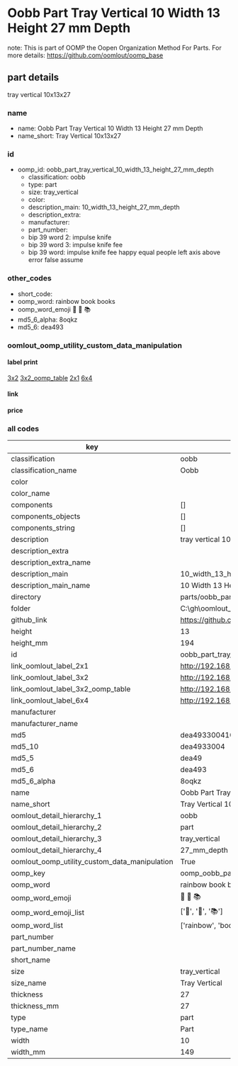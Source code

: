 # Oobb Part Tray Vertical 10 Width 13 Height 27 mm Depth  

note: This is part of OOMP the Oopen Organization Method For Parts. For more details: https://github.com/oomlout/oomp_base

##  part details
  



tray vertical 10x13x27



### name
* name: Oobb Part Tray Vertical 10 Width 13 Height 27 mm Depth
* name_short: Tray Vertical 10x13x27 
### id
* oomp_id: oobb_part_tray_vertical_10_width_13_height_27_mm_depth
  * classification: oobb
  * type: part
  * size: tray_vertical
  * color: 
  * description_main: 10_width_13_height_27_mm_depth
  * description_extra: 
  * manufacturer: 
  * part_number: 
  * bip 39 word 2: impulse knife
  * bip 39 word 3: impulse knife fee
  * bip 39 word: impulse knife fee happy equal people left axis above error false assume

### other_codes
* short_code: 
* oomp_word: rainbow book books
* oomp_word_emoji :rainbow: :book: :books:
* md5_6_alpha: 8oqkz
* md5_6: dea493






### oomlout_oomp_utility_custom_data_manipulation
#### label print
[3x2](http://192.168.1.245:1112/?label=oomp%208oqkz)
[3x2_oomp_table](http://192.168.1.108:1112/?label=oomp%208oqkz)
[2x1](http://192.168.1.242:1112/?label=oomp%208oqkz)
[6x4](http://192.168.1.55:1112/?label=oomp%208oqkz)    

#### link

                              

#### price







### all codes 
| key | value |  
| --- | --- |  
| classification | oobb |  
| classification_name | Oobb |  
| color |  |  
| color_name |  |  
| components | [] |  
| components_objects | [] |  
| components_string | [] |  
| description | tray vertical 10x13x27 |  
| description_extra |  |  
| description_extra_name |  |  
| description_main | 10_width_13_height_27_mm_depth |  
| description_main_name | 10 Width 13 Height 27 mm Depth |  
| directory | parts/oobb_part_tray_vertical_10_width_13_height_27_mm_depth |  
| folder | C:\gh\oomlout_oobb_version_4_generated_parts\parts\oobb_part_tray_vertical_10_width_13_height_27_mm_depth |  
| github_link | https://github.com/oomlout/oomlout_oomp_part_src/tree/main/parts/oobb_part_tray_vertical_10_width_13_height_27_mm_depth |  
| height | 13 |  
| height_mm | 194 |  
| id | oobb_part_tray_vertical_10_width_13_height_27_mm_depth |  
| link_oomlout_label_2x1 | http://192.168.1.242:1112/?label=oomp%208oqkz |  
| link_oomlout_label_3x2 | http://192.168.1.245:1112/?label=oomp%208oqkz |  
| link_oomlout_label_3x2_oomp_table | http://192.168.1.108:1112/?label=oomp%208oqkz |  
| link_oomlout_label_6x4 | http://192.168.1.55:1112/?label=oomp%208oqkz |  
| manufacturer |  |  
| manufacturer_name |  |  
| md5 | dea493300410efe68b26068ea91eeb91 |  
| md5_10 | dea4933004 |  
| md5_5 | dea49 |  
| md5_6 | dea493 |  
| md5_6_alpha | 8oqkz |  
| name | Oobb Part Tray Vertical 10 Width 13 Height 27 mm Depth |  
| name_short | Tray Vertical 10x13x27  |  
| oomlout_detail_hierarchy_1 | oobb |  
| oomlout_detail_hierarchy_2 | part |  
| oomlout_detail_hierarchy_3 | tray_vertical |  
| oomlout_detail_hierarchy_4 | 27_mm_depth |  
| oomlout_oomp_utility_custom_data_manipulation | True |  
| oomp_key | oomp_oobb_part_tray_vertical_10_width_13_height_27_mm_depth |  
| oomp_word | rainbow book books |  
| oomp_word_emoji | :rainbow: :book: :books: |  
| oomp_word_emoji_list | [':rainbow:', ':book:', ':books:'] |  
| oomp_word_list | ['rainbow', 'book', 'books'] |  
| part_number |  |  
| part_number_name |  |  
| short_name |  |  
| size | tray_vertical |  
| size_name | Tray Vertical |  
| thickness | 27 |  
| thickness_mm | 27 |  
| type | part |  
| type_name | Part |  
| width | 10 |  
| width_mm | 149 |  
